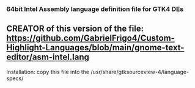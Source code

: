 ### 64bit Intel Assembly language definition file for GTK4 DEs
## CREATOR of this version of the file: https://github.com/GabrielFrigo4/Custom-Highlight-Languages/blob/main/gnome-text-editor/asm-intel.lang
Installation: copy this file into the /usr/share/gtksourceview-4/language-specs/
